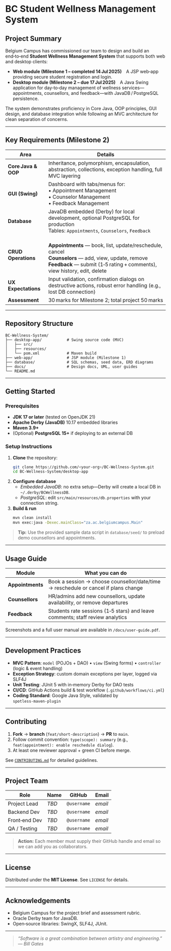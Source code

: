 # BC Student Wellness Management System

## Project Summary
Belgium Campus has commissioned our team to design and build an end‑to‑end **Student Wellness Management System** that supports both web and desktop clients:

* **Web module (Milestone 1 – completed 14 Jul 2025)** A JSP web‑app providing secure student registration and login.
* **Desktop module (Milestone 2 – due 17 Jul 2025)** A Java Swing application for day‑to‑day management of wellness services—appointments, counsellors, and feedback—with JavaDB / PostgreSQL persistence.

The system demonstrates proficiency in Core Java, OOP principles, GUI design, and database integration while following an MVC architecture for clean separation of concerns.

---

## Key Requirements (Milestone 2)
| Area | Details |
|------|---------|
| **Core Java & OOP** | Inheritance, polymorphism, encapsulation, abstraction, collections, exception handling, full MVC layering |
| **GUI (Swing)** | Dashboard with tabs/menus for:<br>• Appointment Management<br>• Counselor Management<br>• Feedback Management |
| **Database** | JavaDB embedded (Derby) for local development, optional PostgreSQL for production<br>Tables: `Appointments`, `Counselors`, `Feedback` |
| **CRUD Operations** | <br>**Appointments** — book, list, update/reschedule, cancel<br>**Counselors** — add, view, update, remove<br>**Feedback** — submit (1‑5 rating + comments), view history, edit, delete |
| **UX Expectations** | Input validation, confirmation dialogs on destructive actions, robust error handling (e.g., lost DB connection) |
| **Assessment** | 30 marks for Milestone 2; total project 50 marks |

---

## Repository Structure
```
BC‑Wellness‑System/
├── desktop‑app/           # Swing source code (MVC)
│   ├── src/
│   ├── resources/
│   └── pom.xml            # Maven build
├── web‑app/               # JSP module (Milestone 1)
├── database/              # SQL schemas, seed data, ERD diagrams
├── docs/                  # Design docs, UML, user guides
└── README.md
```

---

## Getting Started
### Prerequisites
- **JDK 17 or later** (tested on OpenJDK 21)
- **Apache Derby (JavaDB)** 10.17 embedded libraries
- **Maven 3.9+**
- (Optional) **PostgreSQL 15+** if deploying to an external DB

### Setup Instructions
1. **Clone** the repository:
   ```bash
   git clone https://github.com/<your‑org>/BC‑Wellness‑System.git
   cd BC‑Wellness‑System/desktop‑app
   ```
2. **Configure database**
   - *Embedded JavaDB*: no extra setup—Derby will create a local DB in `~/.derby/BCWellnessDB`.
   - *PostgreSQL*: edit `src/main/resources/db.properties` with your connection string.
3. **Build & run**
   ```bash
   mvn clean install
   mvn exec:java -Dexec.mainClass="za.ac.belgiumcampus.Main"
   ```

> **Tip:** Use the provided sample data script in `database/seed/` to preload demo counsellors and appointments.

---

## Usage Guide
| Module | What you can do |
|--------|-----------------|
| **Appointments** | Book a session → choose counsellor/date/time → reschedule or cancel if plans change |
| **Counsellors** | HR/admins add new counsellors, update availability, or remove departures |
| **Feedback** | Students rate sessions (1‑5 stars) and leave comments; staff review analytics |

Screenshots and a full user manual are available in `/docs/user‑guide.pdf`.

---

## Development Practices
- **MVC Pattern**: `model` (POJOs + DAO) • `view` (Swing forms) • `controller` (logic & event handling)
- **Exception Strategy**: custom domain exceptions per layer, logged via SLF4J
- **Unit Testing**: JUnit 5 with in‑memory Derby for DAO tests
- **CI/CD**: GitHub Actions build & test workflow (`.github/workflows/ci.yml`)
- **Coding Standard**: Google Java Style, validated by `spotless‑maven‑plugin`

---

## Contributing
1. **Fork** → **branch** (`feat/short‑description`) → **PR** to `main`.
2. Follow commit convention: `type(scope): summary` (e.g., `feat(appointment): enable reschedule dialog`).
3. At least one reviewer approval + green CI before merge.

See [`CONTRIBUTING.md`](docs/CONTRIBUTING.md) for detailed guidelines.

---

## Project Team
| Role | Name | GitHub | Email |
|------|------|--------|-------|
| Project Lead | _TBD_ | `@username` | _email_ |
| Backend Dev  | _TBD_ | `@username` | _email_ |
| Front‑end Dev | _TBD_ | `@username` | _email_ |
| QA / Testing | _TBD_ | `@username` | _email_ |

> **Action:** Each member must supply their GitHub handle and email so we can add you as collaborators.

---

## License
Distributed under the **MIT License**. See `LICENSE` for details.

---

## Acknowledgements
- Belgium Campus for the project brief and assessment rubric.
- Oracle Derby team for JavaDB.
- Open‑source libraries: SwingX, SLF4J, JUnit.

---

> _“Software is a great combination between artistry and engineering.” — Bill Gates_


